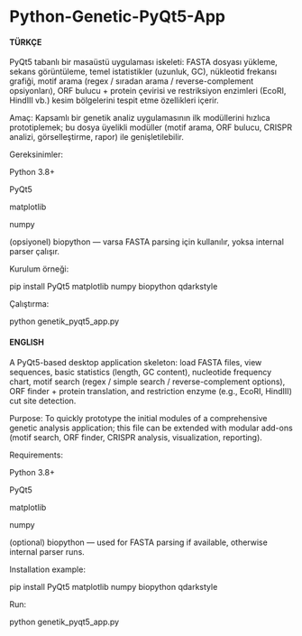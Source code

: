 # Python-Genetic-PyQt5-App

#### TÜRKÇE ####
PyQt5 tabanlı bir masaüstü uygulaması iskeleti: FASTA dosyası yükleme, sekans görüntüleme,
temel istatistikler (uzunluk, GC), nükleotid frekansı grafiği, motif arama (regex / sıradan arama / reverse-complement opsiyonları),
ORF bulucu + protein çevirisi ve restriksiyon enzimleri (EcoRI, HindIII vb.) kesim bölgelerini tespit etme özellikleri içerir.

Amaç:
Kapsamlı bir genetik analiz uygulamasının ilk modüllerini hızlıca prototiplemek; bu dosya
üyelikli modüller (motif arama, ORF bulucu, CRISPR analizi, görselleştirme, rapor) ile genişletilebilir.

Gereksinimler:

Python 3.8+

PyQt5

matplotlib

numpy

(opsiyonel) biopython — varsa FASTA parsing için kullanılır, yoksa internal parser çalışır.

Kurulum örneği:

pip install PyQt5 matplotlib numpy biopython qdarkstyle


Çalıştırma:

python genetik_pyqt5_app.py

#### ENGLISH ####
A PyQt5-based desktop application skeleton: load FASTA files, view sequences,
basic statistics (length, GC content), nucleotide frequency chart, motif search (regex / simple search / reverse-complement options),
ORF finder + protein translation, and restriction enzyme (e.g., EcoRI, HindIII) cut site detection.

Purpose:
To quickly prototype the initial modules of a comprehensive genetic analysis application;
this file can be extended with modular add-ons (motif search, ORF finder, CRISPR analysis, visualization, reporting).

Requirements:

Python 3.8+

PyQt5

matplotlib

numpy

(optional) biopython — used for FASTA parsing if available, otherwise internal parser runs.

Installation example:
    
pip install PyQt5 matplotlib numpy biopython qdarkstyle


Run:

python genetik_pyqt5_app.py
